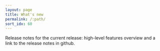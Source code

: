 ```yaml
---
layout: page
title: What's new
permalink: /:path/
sort_idx: 60
---
```


Release notes for the current release: high-level features overview and a link to the release notes in github.